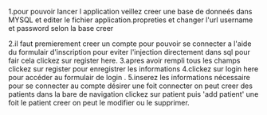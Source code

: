 1.pour pouvoir lancer l application veillez creer une base de donneés dans MYSQL et editer le fichier application.propreties et changer l'url username et password selon la base creer

2.il faut premierement creer un compte pour pouvoir se connecter a l'aide du formulair d'inscription pour eviter l'injection directement dans sql
pour fair cela clickez sur register here.
3.apres avoir rempli tous les champs clickez sur register pour enregistrer les informations
4.clickez sur login here  pour accéder au formulair de login .
5.inserez les informations nécessaire pour se connecter au compte désirer une foit connecter on peut creer des patients dans la bare de navigation clickez sur patient puis 'add patient'
une foit le patient creer on peut le modifier ou le supprimer.

